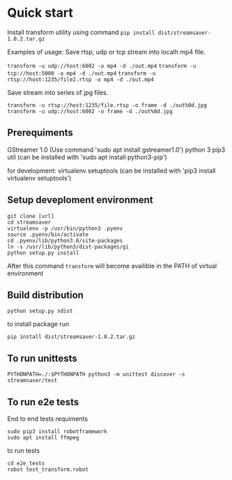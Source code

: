 # Quick start

Install transform utility using command
`pip install dist/streamsaver-1.0.2.tar.gz`

Examples of usage:
Save rtsp, udp or tcp stream into localh mp4 file.

`transform -u udp://host:6002 -o mp4 -d ./out.mp4`
`transform -u tcp://host:5000 -o mp4 -d ./out.mp4`
`transform -u rtsp://host:1235/file2.rtsp -o mp4 -d ./out.mp4`

Save stream into series of jpg files.

`transform -u rtsp://host:1235/file.rtsp -o frame -d ./out%0d.jpg`
`transform -u udp://host:6002 -o frame -d ./out%0d.jpg`


## Prerequiments

GStreamer 1.0 (Use command 'sudo apt install gstreamer1.0')
python 3
pip3 util (can be installed with 'sudo apt install python3-pip')

for development:
virtualenv setuptools (can be installed with 'pip3 install virtualenv setuptools')

## Setup deveploment environment

```
git clone [url]
cd streamsaver
virtualenv -p /usr/bin/python3 .pyenv
source .pyenv/bin/activate
cd .pyenv/lib/python3.6/site-packages
ln -s /usr/lib/python3/dist-packages/gi
python setup.py install
```

After this command `transform` will become availible in the PATH of virtual environment

## Build distribution

`python setup.py sdist`

to install package run

`pip install dist/streamsaver-1.0.2.tar.gz`

## To run unittests

`PYTHONPATH=./:$PYTHONPATH python3 -m unittest discover -s streamsaver/test`

## To run e2e tests

End to end tests requiments  
```
sudo pip3 install robotframework
sudo apt install ffmpeg
```

to run tests
```
cd e2e_tests
robot test_transform.robot
```

